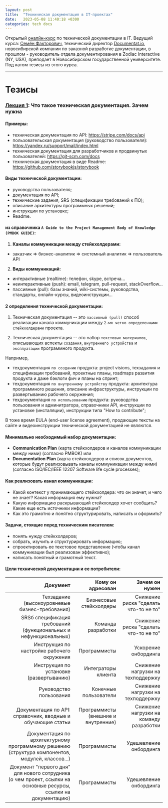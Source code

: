 ```yaml
---
layout: post
title:  "Техническая документация в IT-проектах"
date:   2023-05-08 11:40:18 +0300
categories: tech docs
---
```


Открытый [оналйн-курс](https://documentat.io/courses/open-course/) по технической документации в IT. Ведущий курса: [Семён Факторович](https://factorized.net), технический директор [Documentat.io](https://documentat.io), новосибирской компании по заказной разработке документации, в прошлом - руководитель отдела документирования в Zodiac Interactive (NY, USA), преподает в Новосибирском государственной университете. Под катом тезисы из этого курса.

------

# Тезисы

### [Лекция 1](https://www.youtube.com/live/w0DNTDE3EgE?feature=share): Что такое техническая документация. Зачем нужна

#### Примеры:
- техническая документация по API: https://stripe.com/docs/api
- пользовательская документация (руководство пользователя): https://yandex.ru/support/mail/index.html
- техническая документация для разработчиков и продвинутых пользователей: https://git-scm.com/docs
- техническая документация в виде Readme: https://github.com/storybookjs/storybook

#### Виды технической документации:
- руководства пользователя;
- документация по API;
- технические задания, SRS (спецификации требований к ПО);
- описание архитектуры программных решений;
- инструкции по установке;
- Readme.

#### из справочника `A Guide to the Project Management Body of Knowledge (PMBOK GUIDE)`:

1. **Каналы коммуникации между стейкхолдерами:**
- заказчик => бизнес-аналитик => системный аналитик => пользователь API

2. **Виды коммуникаций:**
- интерактивные (realtime): телефон, skype, встреча...
- неинтерактивные (push): email, telegram, pull-request, stackOverflow...
- пассивные (pull): базы знаний, wiki-системы, руководства, стандарты, онлайн-курсы, видеоинструкции...

#### 2 определения технической документации:

1. Техническая документация -- это `пассивный (pull)` способ реализации канала коммуникации между `2-мя четко определенными стейкхолдерами` проекта.

2. Техническая документация -- это набор `текстовых материалов`, описывающих аспекты `создания`, `внутреннего устройства` и `эксплуатации` программного продукта.  

Например, 
- техдокументация `по созданию` продукта: project visions, техзадания и спецификации требований, проектные планы, roadmaps развития продукта и даже бэклоги фич и планы на спринт;
- техдокументация `по внутреннему устройству` продукта: архитектура программного решения, описание инфраструктуры, инструкции по развертыванию рабочего окружения;
- техдокументация `по использованию` продукта: руководства пользования и админитратора, справочники API, инструкции по установке (инсталяции), инструкции типа "How to contribute";

В тоже время EULA (end-user license agreement), продающие тексты на сайте и видеоинструкции технической документацией не являются.

#### Минимально необходимый набор документации:
- **Communication Plan** (карта стейкхолдеров и каналов коммуникации между ними) (согласно PMBOK) или
- **Documentation Plan** (карта стейкхолдеров и список документов, которые будут реализовывать каналы коммуникации между ними) (согласно ISO/IEC/IEEE 12207 Software life cycle processes);

#### Как реализовать канал коммуникации:
- Какой контекст у принимающего стейкхолдера: что он значет, и чего не знает? Какая информация ему нужна?
- Какую информацию раскрывающий стейкхолдер хочет сообщить? Какие еще есть источники информации?
- Как это грамотно и понятно структурировать, написать и оформить?

#### Задачи, стоящие перед техническим писателем:
- понять нужду стейкхолдеров;
- собрать, изучить и структурировать информацию;
- спроектировать ее текстовое представление (чтобы канал коммуникации был реализован эффективно);
- написать понятный и грамотный текст.

#### Цели технической документации и ее потребители:
| Документ | Кому он адресован | Зачем он нужен |
|------:|------:|------:|
| Техзадание (высокоуровневые бизнес-требования) | Бизнесовые стейкхолдеры | Снижение риска "сделать что-то не то" |
| SRSб спецификация требований (функциональных и нефункциональных) | Команда разработки | Снижение риска "сделать что-то не то" |
| Инструкция по настройке рабочего окружения | Программисты | Ускорение онбординга |
| Инструкция по установке (развертыванию) | Интеграторы клиента | Снижение нагрузки на техподдержку |
| Руководство пользования | Конечные пользователи | Снижение нагрузки на техподдержку |
| Документация по API: справочник, вводные и обучающие статьи | Программисты (внешние и внутренние) | Снижение нагрузки на команду разработки |
| Документация по архитектурному программному решению (структура компонентов, модулей, классов...) | Программисты | Удешевление онбординга |
| Документ "первого дня" для нового сотрудника (о чем проект, ссылки на основные ресурсы, ссылки на документацию) | Программисты | Удешевление онбординга |
